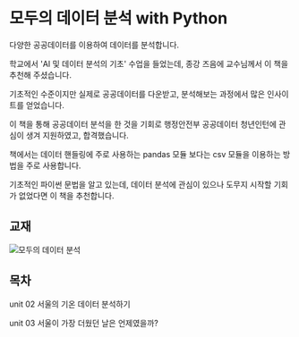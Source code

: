 # 모두의 데이터 분석 with Python

다양한 공공데이터를 이용하여 데이터를 분석합니다.

학교에서 'AI 및 데이터 분석의 기초' 수업을 들었는데, 종강 즈음에 교수님께서 이 책을 추천해 주셨습니다.

기초적인 수준이지만 실제로 공공데이터를 다운받고, 분석해보는 과정에서 많은 인사이트를 얻었습니다.

이 책을 통해 공공데이터 분석을 한 것을 기회로 행정안전부 공공데이터 청년인턴에 관심이 생겨 지원하였고, 합격했습니다.

책에서는 데이터 핸들링에 주로 사용하는 pandas 모듈 보다는 csv 모듈을 이용하는 방법을 주로 사용합니다.

기초적인 파이썬 문법을 알고 있는데, 데이터 분석에 관심이 있으나 도무지 시작할 기회가 없었다면 이 책을 추천합니다.

## 교재
![모두의 데이터 분석](https://user-images.githubusercontent.com/69614150/90767199-c1085580-e327-11ea-9056-2298619f4dfc.jpg)

## 목차
unit 02 서울의 기온 데이터 분석하기

unit 03 서울이 가장 더웠던 날은 언제였을까?

